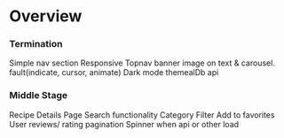 # Overview

### Termination
Simple nav section
Responsive Topnav
banner image on text & carousel. fault(indicate, cursor, animate)
Dark mode
themealDb api

### Middle Stage
Recipe Details Page
Search functionality
Category Filter
Add to favorites
User reviews/ rating
pagination 
Spinner when api or other load

